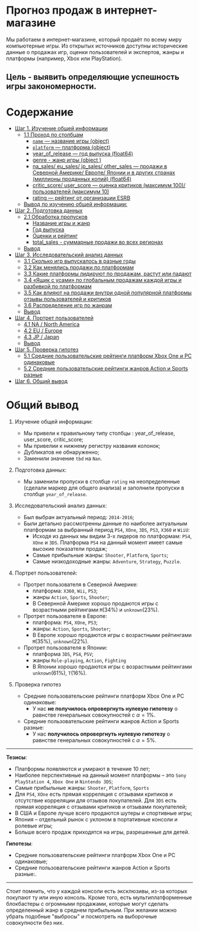 # Прогноз продаж в интернет-магазине

Мы работаем в интернет-магазине, который продаёт по всему миру компьютерные игры. Из открытых источников доступны исторические данные о продажах игр, оценки пользователей и экспертов, жанры и платформы (например, Xbox или PlayStation).

## Цель - выявить определяющие успешность игры закономерности.

<h1>Содержание<span class="tocSkip"></span></h1>
<div class="toc"><ul class="toc-item"><li><span><a href="#Шаг-1.-Изучение-общей-информации" data-toc-modified-id="Шаг-1.-Изучение-общей-информации-1">Шаг 1. Изучение общей информации</a></span><ul class="toc-item"><li><span><a href="#1.1-Проход-по-столбцам" data-toc-modified-id="1.1-Проход-по-столбцам-1.1">1.1 Проход по столбцам</a></span><ul class="toc-item"><li><span><a href="#name-—-название-игры-(object)" data-toc-modified-id="name-—-название-игры-(object)-1.1.1"><code>name</code> — название игры (object)</a></span></li><li><span><a href="#platform-—-платформа-(object)" data-toc-modified-id="platform-—-платформа-(object)-1.1.2"><code>platform</code> — платформа (object)</a></span></li><li><span><a href="#year_of_release-—-год-выпуска-(float64)" data-toc-modified-id="year_of_release-—-год-выпуска-(float64)-1.1.3">year_of_release — год выпуска (float64)</a></span></li><li><span><a href="#genre---жанр-игры-(object-)" data-toc-modified-id="genre---жанр-игры-(object-)-1.1.4">genre - жанр игры (object )</a></span></li><li><span><a href="#na_sales/-eu_sales/-jp_sales/-other_sales-—-продажи-в-Северной-Америке/-Европе/-Японии-и-в-других-странах--(миллионы-проданных-копий)-(float64)" data-toc-modified-id="na_sales/-eu_sales/-jp_sales/-other_sales-—-продажи-в-Северной-Америке/-Европе/-Японии-и-в-других-странах--(миллионы-проданных-копий)-(float64)-1.1.5">na_sales/ eu_sales/ jp_sales/ other_sales — продажи в Северной Америке/ Европе/ Японии и в других странах  (миллионы проданных копий) (float64)</a></span></li><li><span><a href="#critic_score/-user_score--—-оценка-критиков-(максимум-100)/-пользователей-(максимум-10)" data-toc-modified-id="critic_score/-user_score--—-оценка-критиков-(максимум-100)/-пользователей-(максимум-10)-1.1.6">critic_score/ user_score  — оценка критиков (максимум 100)/ пользователей (максимум 10)</a></span></li><li><span><a href="#rating-—-рейтинг-от-организации-ESRB" data-toc-modified-id="rating-—-рейтинг-от-организации-ESRB-1.1.7">rating — рейтинг от организации ESRB</a></span></li></ul></li><li><span><a href="#Вывод-по-изучению-общей-информации:" data-toc-modified-id="Вывод-по-изучению-общей-информации:-1.2">Вывод по изучению общей информации:</a></span></li></ul></li><li><span><a href="#Шаг-2.-Подготовка-данных" data-toc-modified-id="Шаг-2.-Подготовка-данных-2">Шаг 2. Подготовка данных</a></span><ul class="toc-item"><li><span><a href="#2.1-Обработка-пропусков" data-toc-modified-id="2.1-Обработка-пропусков-2.1">2.1 Обработка пропусков</a></span><ul class="toc-item"><li><span><a href="#Название-игры-и-жанр" data-toc-modified-id="Название-игры-и-жанр-2.1.1">Название игры и жанр</a></span></li><li><span><a href="#Год-выпуска" data-toc-modified-id="Год-выпуска-2.1.2">Год выпуска</a></span></li><li><span><a href="#Оценки-и-рейтинг" data-toc-modified-id="Оценки-и-рейтинг-2.1.3">Оценки и рейтинг</a></span></li><li><span><a href="#total_sales---суммарные-продажи-во-всех-регионах" data-toc-modified-id="total_sales---суммарные-продажи-во-всех-регионах-2.1.4">total_sales - суммарные продажи во всех регионах</a></span></li></ul></li><li><span><a href="#Вывод" data-toc-modified-id="Вывод-2.2">Вывод</a></span></li></ul></li><li><span><a href="#Шаг-3.-Исследовательский-анализ-данных" data-toc-modified-id="Шаг-3.-Исследовательский-анализ-данных-3">Шаг 3. Исследовательский анализ данных</a></span><ul class="toc-item"><li><span><a href="#3.1-Сколько-игр-выпускалось-в-разные-годы" data-toc-modified-id="3.1-Сколько-игр-выпускалось-в-разные-годы-3.1">3.1 Сколько игр выпускалось в разные годы</a></span></li><li><span><a href="#3.2-Как-менялись-продажи-по-платформам" data-toc-modified-id="3.2-Как-менялись-продажи-по-платформам-3.2">3.2 Как менялись продажи по платформам</a></span></li><li><span><a href="#3.3-Какие-платформы-лидируют-по-продажам,-растут-или-падают" data-toc-modified-id="3.3-Какие-платформы-лидируют-по-продажам,-растут-или-падают-3.3">3.3 Какие платформы лидируют по продажам, растут или падают</a></span></li><li><span><a href="#3.4-«Ящик-с-усами»-по-глобальным-продажам-каждой-игры-и-разбивкой-по-платформам" data-toc-modified-id="3.4-«Ящик-с-усами»-по-глобальным-продажам-каждой-игры-и-разбивкой-по-платформам-3.4">3.4 «Ящик с усами» по глобальным продажам каждой игры и разбивкой по платформам</a></span></li><li><span><a href="#3.5-Как-влияют-на-продажи-внутри-одной-популярной-платформы-отзывы-пользователей-и-критиков" data-toc-modified-id="3.5-Как-влияют-на-продажи-внутри-одной-популярной-платформы-отзывы-пользователей-и-критиков-3.5">3.5 Как влияют на продажи внутри одной популярной платформы отзывы пользователей и критиков</a></span></li><li><span><a href="#3.6-Распределение-игр-по-жанрам" data-toc-modified-id="3.6-Распределение-игр-по-жанрам-3.6">3.6 Распределение игр по жанрам</a></span></li><li><span><a href="#Вывод" data-toc-modified-id="Вывод-3.7">Вывод</a></span></li></ul></li><li><span><a href="#Шаг-4.-Портрет-пользователей" data-toc-modified-id="Шаг-4.-Портрет-пользователей-4">Шаг 4. Портрет пользователей</a></span><ul class="toc-item"><li><span><a href="#4.1-NA-/-North-America" data-toc-modified-id="4.1-NA-/-North-America-4.1">4.1 NA / North America</a></span></li><li><span><a href="#4.2-EU-/-Europe" data-toc-modified-id="4.2-EU-/-Europe-4.2">4.2 EU / Europe</a></span></li><li><span><a href="#4.3-JP-/-Japan" data-toc-modified-id="4.3-JP-/-Japan-4.3">4.3 JP / Japan</a></span></li><li><span><a href="#Вывод" data-toc-modified-id="Вывод-4.4">Вывод</a></span></li></ul></li><li><span><a href="#Шаг-5.-Проверка-гипотез" data-toc-modified-id="Шаг-5.-Проверка-гипотез-5">Шаг 5. Проверка гипотез</a></span><ul class="toc-item"><li><span><a href="#5.1-Средние-пользовательские-рейтинги-платформ-Xbox-One-и-PC-одинаковые" data-toc-modified-id="5.1-Средние-пользовательские-рейтинги-платформ-Xbox-One-и-PC-одинаковые-5.1">5.1 Средние пользовательские рейтинги платформ Xbox One и PC одинаковые</a></span></li><li><span><a href="#5.2-Средние-пользовательские-рейтинги-жанров-Action-и-Sports-разные" data-toc-modified-id="5.2-Средние-пользовательские-рейтинги-жанров-Action-и-Sports-разные-5.2">5.2 Средние пользовательские рейтинги жанров Action и Sports разные</a></span></li></ul></li><li><span><a href="#Шаг-6.-Общий-вывод" data-toc-modified-id="Шаг-6.-Общий-вывод-6">Шаг 6. Общий вывод</a></span></li></ul></div>


# Общий вывод

1. Изучение общей информации:
    * Мы привели к правильному типу столбцы : year_of_release, user_score, critic_score;
    * Мы привелии к нижнему регистру названия колонок;
    * Дубликатов не обнаруженно;
    * Заменили значение `tbd` на `Nan`.


2. Подготовка данных:
    * Мы заменили пропуски в столбце `rating` на неопределенные (сделали маркер для общего анализа) и заполнили пропуски в столбце `year_of_release`.


3. Исследовательский анализ данных:
    * Был выбран актуальный период: `2014-2016`;
    * Были детально рассмотренны данные по наиболее актуальным платформам за выбранный период `PS4`, `XOne`, `3DS`, `PS3`, `X360` и `WiiU`:
        * Исходя из данных мы видим 3-х лидеров по платформам: `PS4`, `XOne` и `3DS`. Платформа `PS4` на данный момент имеет самые высокие показатели продаж;
        * Самые прибыльные жанры: `Shooter`, `Platform`, `Sports`;
        * Самые низкодоходные жанры: `Adventure`, `Strategy`, `Puzzle`.
   
   
4. Портрет пользователей:
    * Протрет пользователя в Северной Америке:
        * платформа: `X360`, `Wii`, `PS3`;
        * жанры `Action`, `Sports`, `Shooter`;
        * В Севернной Америке хорошо продаются игры с возрастными рейтингами `M`(34%) и `unknown`(23%).
    * Протрет пользователя в Европе:
        * платформа: `PS4`, `XOne`, `PS3`;
        * жанры: `Action`, `Sports`, `Shooter`;
        * В Европе хорошо продаются игры с возрастными рейтингами `M`(35%), `unknown`(22%).
    * Протрет пользователя в Японии:
        * платформа `3DS`, `PS4`, `PSV`;
        * жанры `Role-playing`, `Action`, `Fighting`
        * В Японии хорошо продаются игры с возрастными рейтингами `unknown`(61%), `T`(16%).
        
        
5. Проверка гипотез
    * Средние пользовательские рейтинги платформ Xbox One и PC одинаковые:
        * У нас **не получилось опровергнуть нулевую гипотезу** о равнстве генеральных совокупностей с $\alpha = 1\%$.
    * Средние пользовательские рейтинги жанров Action и Sports разные:
        * У нас **получилось опровергнуть нулевую гипотезу** о равнстве генеральных совокупностей с $\alpha = 5\%$.

***

**Тезисы**:

* Платформы появляются и умирают в течение 10 лет;
* Наиболее перспективные на данный момент платформы – это `Sony PlayStation 4`, `Xbox One` и `Nintendo 3DS`;
* Самые прибыльные жанры: `Shooter`, `Platform`, `Sports`
* Для `PS4`, `XOne` есть прямая корреляция с отзывами критиков и отсутствие корреляции для отзывов покупателей. Для `3DS` есть прямая корреляция с отзывами критиков и отзывами покупателей;
* В США и Европе лучше всего продаются шутеры и спортивные игры;
* Япония – отдельный рынок с уклоном в портативные консоли и ролевые игры;
* Больше всего продаж приходятся на игры, разрешенные для детей.

**Гипотезы**:
* Средние пользовательские рейтинги платформ Xbox One и PC одинаковые;
* Средние пользовательские рейтинги жанров Action и Sports разные:.

***

Стоит помнить, что у каждой консоли есть эксклюзивы, из-за которых покупают ту или иную консоль. Кроме того, есть мультиплатформенные блокбастеры с огромными продажами, которые могут сделать определенный жанр в среднем прибыльным. При желании можно убрать подобные "выбросы" и посмотреть на выборочные совокупности без них.
